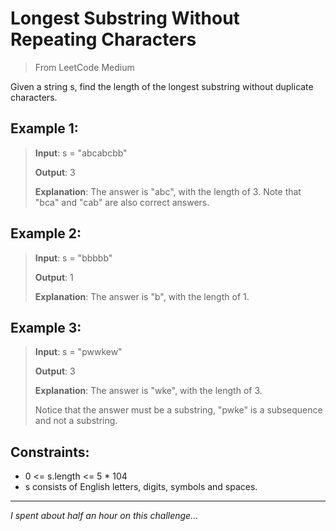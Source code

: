 # Longest Substring Without Repeating Characters

> From LeetCode
> Medium

Given a string s, find the length of the longest substring without duplicate characters.

## Example 1:

> **Input**: s = "abcabcbb"
>
> **Output**: 3
>
> **Explanation**: The answer is "abc", with the length of 3. Note that "bca" and "cab" are also correct answers.

## Example 2:

> **Input**: s = "bbbbb"
>
> **Output**: 1
>
> **Explanation**: The answer is "b", with the length of 1.

## Example 3:

> **Input**: s = "pwwkew"
>
> **Output**: 3
>
> **Explanation**: The answer is "wke", with the length of 3.
> 
> Notice that the answer must be a substring, "pwke" is a subsequence and not a substring.

## Constraints:

- 0 <= s.length <= 5 * 104
- s consists of English letters, digits, symbols and spaces.

-----

*I spent about half an hour on this challenge...*
